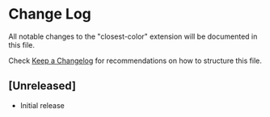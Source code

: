 # Change Log

All notable changes to the "closest-color" extension will be documented in this file.

Check [Keep a Changelog](http://keepachangelog.com/) for recommendations on how to structure this file.

## [Unreleased]

- Initial release